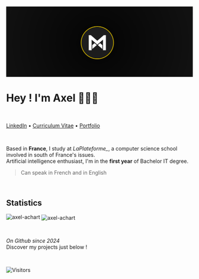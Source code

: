 <p align="center">
  <img align="center" alt="Bannière de présentation" src="https://github.com/axel-achart/axel-achart/blob/main/Bannière Officiel.png"/>
</p>

# Hey ! I'm Axel 👨🏻‍💻

</br>

[LinkedIn](https://www.linkedin.com/in/axel-achart/) • [Curriculum Vitae](https://www.canva.com/design/DAGbdEGa5Zg/tqZuTu74yiM2UQZSlfhLVA/edit?utm_content=DAGbdEGa5Zg&utm_campaign=designshare&utm_medium=link2&utm_source=sharebutton) • [Portfolio](https://www.axel-achart.students-laplateforme.io/)

</br>

Based in **France**, I study at *LaPlateforme_*, a computer science school involved in south of France's issues.</br>
Artificial intelligence enthusiast, I'm in the **first year** of Bachelor IT degree.

> Can speak in French and in English

</br>

## Statistics
<p><img align="left" src="https://github-readme-stats.vercel.app/api/top-langs?username=axel-achart&show_icons=true&locale=en&layout=compact" alt="axel-achart" /></p>

<p>&nbsp;<img align="center" src="https://github-readme-stats.vercel.app/api?username=axel-achart&show_icons=true&locale=en" alt="axel-achart" /></p>

</br>

*On Github since 2024* </br>
Discover my projects just below !

</br>

![Visitors](https://visitor-badge.laobi.icu/badge?page_id=axel.achart.axel-achart)
